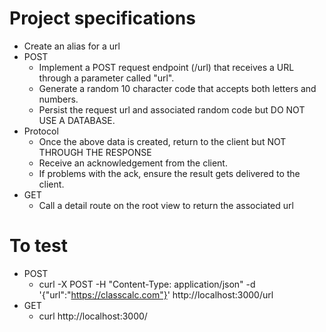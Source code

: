 # Project specifications
- Create an alias for a url
- POST
    - Implement a POST request endpoint (/url) that receives a URL through a parameter called "url".
    - Generate a random 10 character code that accepts both letters and numbers.
    - Persist the request url and associated random code but DO NOT USE A DATABASE.
- Protocol
    - Once the above data is created, return to the client but NOT THROUGH THE RESPONSE
    - Receive an acknowledgement from the client. 
    - If problems with the ack, ensure the result gets delivered to the client.
- GET
    - Call a detail route on the root view to return the associated url

# To test
- POST 
    - curl -X POST -H "Content-Type: application/json" -d '{"url":"https://classcalc.com"}' http://localhost:3000/url
- GET
    - curl http://localhost:3000/<code>